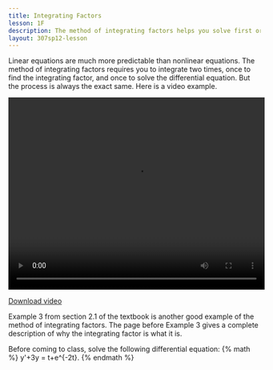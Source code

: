 ```yaml
---
title: Integrating Factors
lesson: 1F
description: The method of integrating factors helps you solve first order linear differential equations. You have to integrate with respect to t two times in order to solve each problem. Section 2.1.
layout: 307sp12-lesson
---
```


Linear equations are much more predictable than nonlinear equations. The method of integrating factors requires you to integrate two times, once to find the integrating factor, and once to solve the differential equation. But the process is always the exact same. Here is a video example.

<video id="video_1" class="video-js vjs-default-skin" controls
  preload="auto" width="512" height="384"
  data-setup="{}" >
  <source src="http://stream.uw.edu/grigg/ode/integrating-factor-example.mp4" type='video/mp4'>
</video>

[Download video](http://stream.uw.edu/grigg/ode/integrating-factor-example.mp4)

Example 3 from section 2.1 of the textbook is another good example of the method of integrating factors. The page before Example 3 gives a complete description of why the integrating factor is what it is.

Before coming to class, solve the following differential equation: {% math %} y'+3y = t+e^{-2t}. {% endmath %}


